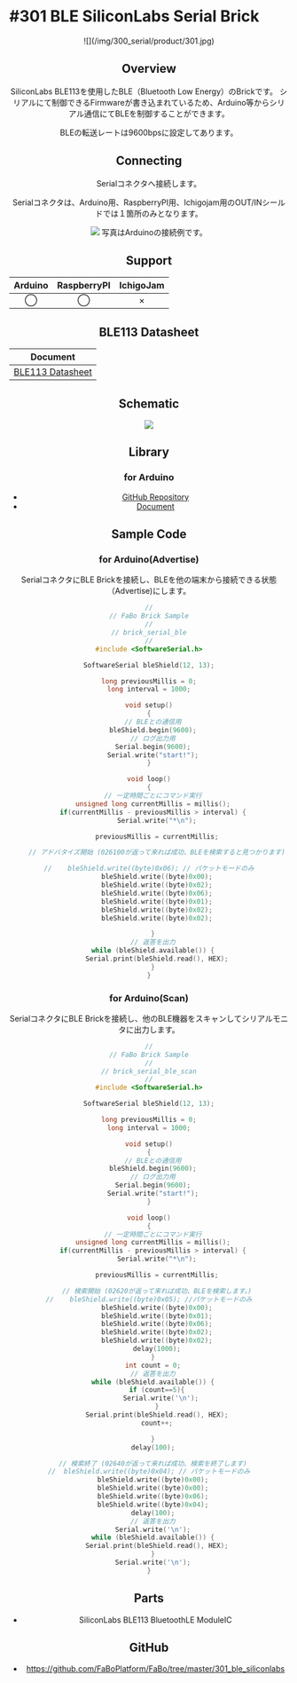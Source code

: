 # #301 BLE SiliconLabs Serial Brick

<center>![](/img/300_serial/product/301.jpg)
<!--COLORME-->

## Overview
SiliconLabs BLE113を使用したBLE（Bluetooth Low Energy）のBrickです。
シリアルにて制御できるFirmwareが書き込まれているため、Arduino等からシリアル通信にてBLEを制御することができます。

BLEの転送レートは9600bpsに設定してあります。

## Connecting
Serialコネクタへ接続します。

Serialコネクタは、Arduino用、RaspberryPI用、Ichigojam用のOUT/INシールドでは１箇所のみとなります。

![](/img/300_serial/connect/301_ble_connect.jpg)
写真はArduinoの接続例です。

## Support
|Arduino|RaspberryPI|IchigoJam|
|:--:|:--:|:--:|
|◯|◯|×|

## BLE113 Datasheet
|Document|
|--|
|[BLE113 Datasheet](http://www.mouser.com/catalog/specsheets/Bluegiga_Technologies_BLE113_Datasheet.pdf)|


## Schematic
![](/img/300_serial/schematic/301_ble_siliconlabs.png)

## Library
### for Arduino
- [GitHub Repository](https://github.com/FaBoPlatform/FaBoBLE-BLE113-Library)
- [Document](http://fabo.io/doxygen/FaBoBLE-BLE113-Library/)

## Sample Code
### for Arduino(Advertise)
SerialコネクタにBLE Brickを接続し、BLEを他の端末から接続できる状態（Advertise)にします。
```c
//
// FaBo Brick Sample
//
// brick_serial_ble
//
#include <SoftwareSerial.h>

SoftwareSerial bleShield(12, 13);

long previousMillis = 0;
long interval = 1000;

void setup()
{
  // BLEとの通信用
  bleShield.begin(9600);
  // ログ出力用
  Serial.begin(9600);
  Serial.write("start!");
}

void loop()
{
  // 一定時間ごとにコマンド実行
  unsigned long currentMillis = millis();
  if(currentMillis - previousMillis > interval) {
    Serial.write("*\n");

    previousMillis = currentMillis;

    // アドバタイズ開始 (026100が返って来れば成功、BLEを検索すると見つかります)

//    bleShield.write((byte)0x06); // パケットモードのみ
    bleShield.write((byte)0x00);
    bleShield.write((byte)0x02);
    bleShield.write((byte)0x06);
    bleShield.write((byte)0x01);
    bleShield.write((byte)0x02);
    bleShield.write((byte)0x02);

  }
  // 返答を出力
  while (bleShield.available()) {
    Serial.print(bleShield.read(), HEX);
  }
}
```
### for Arduino(Scan)
SerialコネクタにBLE Brickを接続し、他のBLE機器をスキャンしてシリアルモニタに出力します。
```c
//
// FaBo Brick Sample
//
// brick_serial_ble_scan
//
#include <SoftwareSerial.h>

SoftwareSerial bleShield(12, 13);

long previousMillis = 0;
long interval = 1000;

void setup()
{
  // BLEとの通信用
  bleShield.begin(9600);
  // ログ出力用
  Serial.begin(9600);
  Serial.write("start!");
}

void loop()
{
  // 一定時間ごとにコマンド実行
  unsigned long currentMillis = millis();
  if(currentMillis - previousMillis > interval) {
    Serial.write("*\n");

    previousMillis = currentMillis;

    // 検索開始 (02620が返って来れば成功、BLEを検索します。)
//    bleShield.write((byte)0x05); //パケットモードのみ
    bleShield.write((byte)0x00);
    bleShield.write((byte)0x01);
    bleShield.write((byte)0x06);
    bleShield.write((byte)0x02);
    bleShield.write((byte)0x02);
    delay(1000);
  }
  int count = 0;
  // 返答を出力
  while (bleShield.available()) {
    if (count==5){
      Serial.write('\n');
    }
    Serial.print(bleShield.read(), HEX);
    count++;

  }
  delay(100);

  // 検索終了 (02640が返って来れば成功、検索を終了します)
//  bleShield.write((byte)0x04); // パケットモードのみ
  bleShield.write((byte)0x00);
  bleShield.write((byte)0x00);
  bleShield.write((byte)0x06);
  bleShield.write((byte)0x04);
  delay(100);
  // 返答を出力
  Serial.write('\n');
  while (bleShield.available()) {
    Serial.print(bleShield.read(), HEX);
  }
  Serial.write('\n');
}
```

## Parts
- SiliconLabs BLE113 BluetoothLE ModuleIC

## GitHub
- https://github.com/FaBoPlatform/FaBo/tree/master/301_ble_siliconlabs
